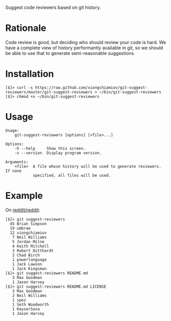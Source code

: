 Suggest code reviewers based on git history.

# Rationale

Code review is good, but deciding who should review your code is hard.  We have
a complete view of history performantly available in git, so we should be able
to use that to generate semi-reasonable suggestions.

# Installation

    [$]> curl -s https://raw.github.com/xiongchiamiov/git-suggest-reviewers/master/git-suggest-reviewers > ~/bin/git-suggest-reviewers
    [$]> chmod +x ~/bin/git-suggest-reviewers

# Usage

    Usage:
        git-suggest-reviewers [options] [<file>...]
    
    Options:
        -h --help     Show this screen.
        -v --version  Display program version.
    
    Arguments:
        <file>  A file whose history will be used to generate reviewers.  If none
                specified, all files will be used.

# Example

On [reddit/reddit](https://github.com/reddit/reddit):

    [$]> git suggest-reviewers
      45 Brian Simpson
      19 umbrae
      12 xiongchiamiov
       7 Neil Williams
       5 Jordan Milne
       4 Keith Mitchell
       3 Robert Ditthardt
       2 Chad Birch
       1 powerlanguage
       1 Jack Lawson
       1 Jack Kingsman
    [$]> git suggest-reviewers README.md
       3 Max Goodman
       1 Jason Harvey
    [$]> git suggest-reviewers README.md LICENSE
       3 Max Goodman
       2 Neil Williams
       1 spez
       1 Seth Woodworth
       1 KeyserSosa
       1 Jason Harvey

